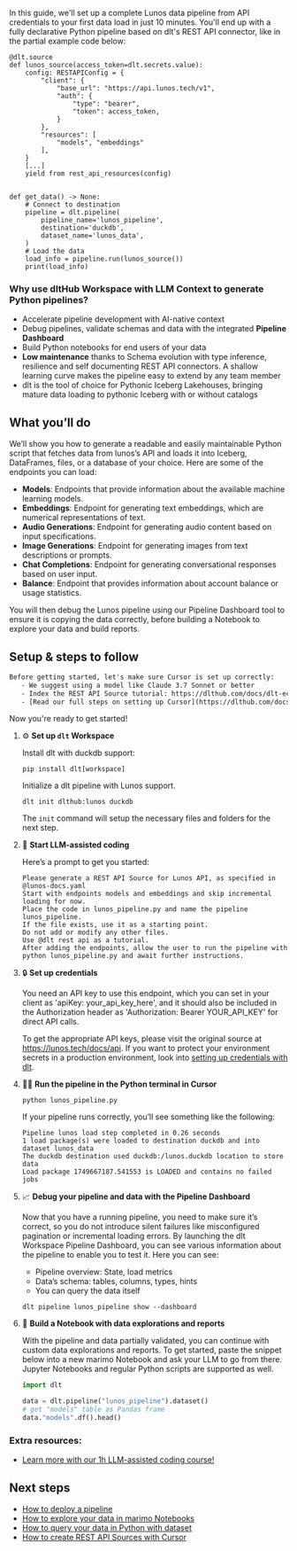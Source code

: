 In this guide, we'll set up a complete Lunos data pipeline from API credentials to your first data load in just 10 minutes. You'll end up with a fully declarative Python pipeline based on dlt's REST API connector, like in the partial example code below:

```python-outcome
@dlt.source
def lunos_source(access_token=dlt.secrets.value):
    config: RESTAPIConfig = {
        "client": {
            "base_url": "https://api.lunos.tech/v1",
            "auth": {
                "type": "bearer",
                "token": access_token,
            }
        },
        "resources": [
            "models", "embeddings"
        ],
    }
    [...]
    yield from rest_api_resources(config)


def get_data() -> None:
    # Connect to destination
    pipeline = dlt.pipeline(
        pipeline_name='lunos_pipeline',
        destination='duckdb',
        dataset_name='lunos_data', 
    )
    # Load the data
    load_info = pipeline.run(lunos_source())
    print(load_info) 
```

### Why use dltHub Workspace with LLM Context to generate Python pipelines?

- Accelerate pipeline development with AI-native context
- Debug pipelines, validate schemas and data with the integrated **Pipeline Dashboard**
- Build Python notebooks for end users of your data
- **Low maintenance** thanks to Schema evolution with type inference, resilience and self documenting REST API connectors. A shallow learning curve makes the pipeline easy to extend by any team member
- dlt is the tool of choice for Pythonic Iceberg Lakehouses, bringing mature data loading to pythonic Iceberg with or without catalogs

## What you’ll do

We’ll show you how to generate a readable and easily maintainable Python script that fetches data from lunos’s API and loads it into Iceberg, DataFrames, files, or a database of your choice. Here are some of the endpoints you can load:

- **Models**: Endpoints that provide information about the available machine learning models.
- **Embeddings**: Endpoint for generating text embeddings, which are numerical representations of text.
- **Audio Generations**: Endpoint for generating audio content based on input specifications.
- **Image Generations**: Endpoint for generating images from text descriptions or prompts.
- **Chat Completions**: Endpoint for generating conversational responses based on user input.
- **Balance**: Endpoint that provides information about account balance or usage statistics.

You will then debug the Lunos pipeline using our Pipeline Dashboard tool to ensure it is copying the data correctly, before building a Notebook to explore your data and build reports.

## Setup & steps to follow

```default
Before getting started, let's make sure Cursor is set up correctly:
   - We suggest using a model like Claude 3.7 Sonnet or better
   - Index the REST API Source tutorial: https://dlthub.com/docs/dlt-ecosystem/verified-sources/rest_api/ and add it to context as **@dlt rest api**
   - [Read our full steps on setting up Cursor](https://dlthub.com/docs/dlt-ecosystem/llm-tooling/cursor-restapi#23-configuring-cursor-with-documentation)
```

Now you're ready to get started!

1. ⚙️ **Set up `dlt` Workspace**
    
    Install dlt with duckdb support:
    ```shell
    pip install dlt[workspace]
    ```

    Initialize a dlt pipeline with Lunos support.
    ```shell
    dlt init dlthub:lunos duckdb
    ```

    The `init` command will setup the necessary files and folders for the next step.
    
2. 🤠 **Start LLM-assisted coding**
    
    Here’s a prompt to get you started:
    
    ```prompt
    Please generate a REST API Source for Lunos API, as specified in @lunos-docs.yaml 
    Start with endpoints models and embeddings and skip incremental loading for now. 
    Place the code in lunos_pipeline.py and name the pipeline lunos_pipeline. 
    If the file exists, use it as a starting point. 
    Do not add or modify any other files. 
    Use @dlt rest api as a tutorial. 
    After adding the endpoints, allow the user to run the pipeline with python lunos_pipeline.py and await further instructions.
    ```

    
3. 🔒 **Set up credentials** 
    
    You need an API key to use this endpoint, which you can set in your client as 'apiKey: your_api_key_here', and it should also be included in the Authorization header as 'Authorization: Bearer YOUR_API_KEY' for direct API calls.
    
    To get the appropriate API keys, please visit the original source at https://lunos.tech/docs/api.
    If you want to protect your environment secrets in a production environment, look into [setting up credentials with dlt](https://dlthub.com/docs/walkthroughs/add_credentials).
    
4. 🏃‍♀️ **Run the pipeline in the Python terminal in Cursor**
    
    ```shell
    python lunos_pipeline.py
    ```
    
    If your pipeline runs correctly, you’ll see something like the following:
    
    ```shell
    Pipeline lunos load step completed in 0.26 seconds
    1 load package(s) were loaded to destination duckdb and into dataset lunos_data
    The duckdb destination used duckdb:/lunos.duckdb location to store data
    Load package 1749667187.541553 is LOADED and contains no failed jobs
    ```
    
5. 📈 **Debug your pipeline and data with the Pipeline Dashboard**

    Now that you have a running pipeline, you need to make sure it’s correct, so you do not introduce silent failures like misconfigured pagination or incremental loading errors. By launching the dlt Workspace Pipeline Dashboard, you can see various information about the pipeline to enable you to test it. Here you can see:
    - Pipeline overview: State, load metrics
    - Data’s schema: tables, columns, types, hints
    - You can query the data itself
    
    ```shell
    dlt pipeline lunos_pipeline show --dashboard
    ```
    
6. 🐍 **Build a Notebook with data explorations and reports**

    With the pipeline and data partially validated, you can continue with custom data explorations and reports. To get started, paste the snippet below into a new marimo Notebook and ask your LLM to go from there. Jupyter Notebooks and regular Python scripts are supported as well.

    
    ```python
    import dlt

   data = dlt.pipeline("lunos_pipeline").dataset()
   # get "models" table as Pandas frame
   data."models".df().head()
    ```

### Extra resources:

- [Learn more with our 1h LLM-assisted coding course!](https://www.youtube.com/watch?v=GGid70rnJuM)

## Next steps

- [How to deploy a pipeline](https://dlthub.com/docs/walkthroughs/deploy-a-pipeline)
- [How to explore your data in marimo Notebooks](https://dlthub.com/docs/general-usage/dataset-access/marimo)
- [How to query your data in Python with dataset](https://dlthub.com/docs/general-usage/dataset-access/dataset)
- [How to create REST API Sources with Cursor](https://dlthub.com/docs/dlt-ecosystem/llm-tooling/cursor-restapi)